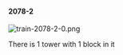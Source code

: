 #### 2078-2
![train-2078-2-0.png](https://github.com/lil-lab/nlvr/raw/master/nlvr/train/images/48/train-2078-2-0.png "train-2078-2-0.png")

There is 1 tower with 1 block in it